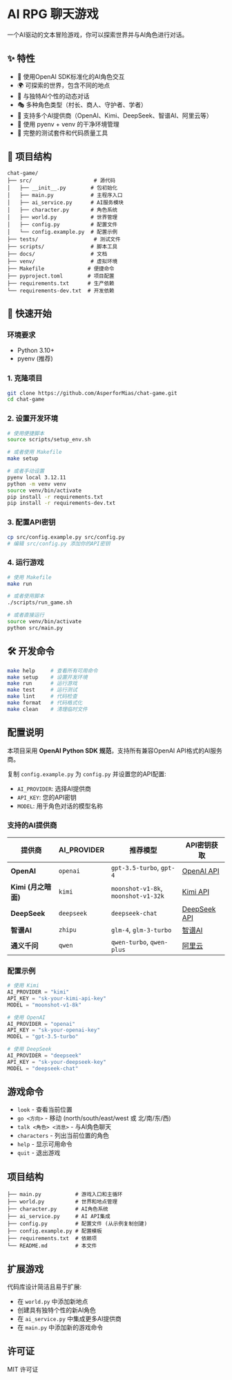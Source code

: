 # AI RPG 聊天游戏

一个AI驱动的文本冒险游戏，你可以探索世界并与AI角色进行对话。

## ✨ 特性

- 🤖 使用OpenAI SDK标准化的AI角色交互
- 🌍 可探索的世界，包含不同的地点
- 💬 与独特AI个性的动态对话
- 🎭 多种角色类型（村长、商人、守护者、学者）
- 🔧 支持多个AI提供商（OpenAI、Kimi、DeepSeek、智谱AI、阿里云等）
- 🐍 使用 pyenv + venv 的干净环境管理
- 🧪 完整的测试套件和代码质量工具

## 📁 项目结构

```
chat-game/
├── src/                    # 源代码
│   ├── __init__.py        # 包初始化
│   ├── main.py            # 主程序入口
│   ├── ai_service.py      # AI服务模块
│   ├── character.py       # 角色系统
│   ├── world.py           # 世界管理
│   ├── config.py          # 配置文件
│   └── config.example.py  # 配置示例
├── tests/                  # 测试文件
├── scripts/               # 脚本工具
├── docs/                  # 文档
├── venv/                  # 虚拟环境
├── Makefile              # 便捷命令
├── pyproject.toml        # 项目配置
├── requirements.txt      # 生产依赖
└── requirements-dev.txt  # 开发依赖
```

## 🚀 快速开始

### 环境要求
- Python 3.10+
- pyenv (推荐)

### 1. 克隆项目
```bash
git clone https://github.com/AsperforMias/chat-game.git
cd chat-game
```

### 2. 设置开发环境
```bash
# 使用便捷脚本
source scripts/setup_env.sh

# 或者使用 Makefile
make setup

# 或者手动设置
pyenv local 3.12.11
python -m venv venv
source venv/bin/activate
pip install -r requirements.txt
pip install -r requirements-dev.txt
```

### 3. 配置API密钥
```bash
cp src/config.example.py src/config.py
# 编辑 src/config.py 添加你的API密钥
```

### 4. 运行游戏
```bash
# 使用 Makefile
make run

# 或者使用脚本
./scripts/run_game.sh

# 或者直接运行
source venv/bin/activate
python src/main.py
```

## 🛠️ 开发命令

```bash
make help     # 查看所有可用命令
make setup    # 设置开发环境
make run      # 运行游戏
make test     # 运行测试
make lint     # 代码检查
make format   # 代码格式化
make clean    # 清理临时文件
```

## 配置说明

本项目采用 **OpenAI Python SDK 规范**，支持所有兼容OpenAI API格式的AI服务商。

复制 `config.example.py` 为 `config.py` 并设置您的API配置:

- `AI_PROVIDER`: 选择AI提供商
- `API_KEY`: 您的API密钥  
- `MODEL`: 用于角色对话的模型名称

### 支持的AI提供商

| 提供商 | AI_PROVIDER | 推荐模型 | API密钥获取 |
|--------|-------------|----------|-------------|
| **OpenAI** | `openai` | `gpt-3.5-turbo`, `gpt-4` | [OpenAI API](https://platform.openai.com/api-keys) |
| **Kimi (月之暗面)** | `kimi` | `moonshot-v1-8k`, `moonshot-v1-32k` | [Kimi API](https://platform.moonshot.cn/console/api-keys) |
| **DeepSeek** | `deepseek` | `deepseek-chat` | [DeepSeek API](https://platform.deepseek.com/api_keys) |
| **智谱AI** | `zhipu` | `glm-4`, `glm-3-turbo` | [智谱AI](https://open.bigmodel.cn/usercenter/apikeys) |
| **通义千问** | `qwen` | `qwen-turbo`, `qwen-plus` | [阿里云](https://dashscope.console.aliyun.com/apiKey) |

### 配置示例

```python
# 使用 Kimi
AI_PROVIDER = "kimi"
API_KEY = "sk-your-kimi-api-key"
MODEL = "moonshot-v1-8k"

# 使用 OpenAI
AI_PROVIDER = "openai"  
API_KEY = "sk-your-openai-key"
MODEL = "gpt-3.5-turbo"

# 使用 DeepSeek
AI_PROVIDER = "deepseek"
API_KEY = "sk-your-deepseek-key"
MODEL = "deepseek-chat"
```

## 游戏命令

- `look` - 查看当前位置
- `go <方向>` - 移动 (north/south/east/west 或 北/南/东/西)
- `talk <角色> <消息>` - 与AI角色聊天
- `characters` - 列出当前位置的角色
- `help` - 显示可用命令
- `quit` - 退出游戏

## 项目结构

```
├── main.py           # 游戏入口和主循环
├── world.py          # 世界和地点管理  
├── character.py      # AI角色系统
├── ai_service.py     # AI API集成
├── config.py         # 配置文件 (从示例复制创建)
├── config.example.py # 配置模板
├── requirements.txt  # 依赖项
└── README.md         # 本文件
```

## 扩展游戏

代码库设计简洁且易于扩展:

- 在 `world.py` 中添加新地点
- 创建具有独特个性的新AI角色
- 在 `ai_service.py` 中集成更多AI提供商
- 在 `main.py` 中添加新的游戏命令

## 许可证

MIT 许可证
